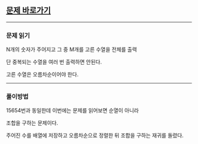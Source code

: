 ## [문제 바로가기](https://www.acmicpc.net/problem/15655)

---

### 문제 읽기

N개의 숫자가 주어지고 그 중 M개를 고른 수열을 전체를 출력

단 중복되는 수열을 여러 번 출력하면 안된다.

고른 수열은 오름차순이어야 한다.

---

### 풀이방법

15654번과 동일한데 이번에는 문제를 읽어보면 순열이 아니라

조합을 구하는 문제이다.

주어진 수를 배열에 저장하고 오름차순으로 정렬한 뒤 조합을 구하는 재귀를 돌렸다.

